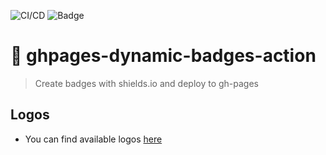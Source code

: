 ![CI/CD](https://github.com/objective-solutions/ghpages-dynamic-badges-action/workflows/main/badge.svg)
![Badge](https://img.shields.io/endpoint?url=https://objective-solutions.github.io/ghpages-dynamic-badges-action/content-badges/gh-pages__heads_master.json)

# 💙 ghpages-dynamic-badges-action
> Create badges with shields.io and deploy to gh-pages 
## Logos
- You can find available logos [here](https://simpleicons.org/)